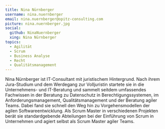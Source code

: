 ```yaml
---
title: Nina Nürnberger
username: nina.nuernberger
email: nina.nuernberger@opitz-consulting.com
picture: nina.nuernberger.jpg
social:
  github: NinaNuernberger
  xing: Nina Nürnberger
topics:
  - Agilität
  - Scrum
  - Business Analyse
  - Recht
  - Qualitätsmanagement
---
```

Nina Nürnberger ist IT-Consultant mit juristischem Hintergrund. Nach ihrem Jura-Studium und dem Werdegang zur Volljuristin startete sie in die Unternehmens- und IT-Beratung und sammelt seitdem umfassendes Fachwissen in der Beratung zu Datenschutz in Berechtigungssystemen, im Anforderungsmanagement, Qualitätsmanagement und der Beratung agiler Teams. Dabei fand sie schnell den Weg hin zu Vorgehensmodellen der agilen Softwareentwicklung. Als Scrum Master in verschiedenen Projekten berät sie standardgebende Abteilungen bei der Einführung von Scrum in Unternehmen und agiert selbst als Scrum Master agiler Teams.

